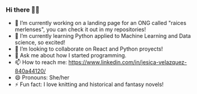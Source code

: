 ### Hi there 👋✨

- 🔭 I’m currently working on a landing page for an ONG called "raices merlenses", you can check it out in my repositories!
- 🌱 I’m currently learning Python applied to Machine Learning and Data science, so excited!
- 👯 I’m looking to collaborate on React and Python proyects!
- 💬 Ask me about how I started programming.
- 📫 How to reach me: https://www.linkedin.com/in/jesica-velazquez-840a44120/
- 😄 Pronouns: She/her
- ⚡ Fun fact: I love knitting and historical and fantasy novels!

